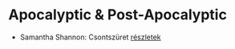 # Apocalyptic & Post-Apocalyptic

- Samantha Shannon: Csontszüret [részletek](_details/%7Bopf.creator%7D.md#id_1005)